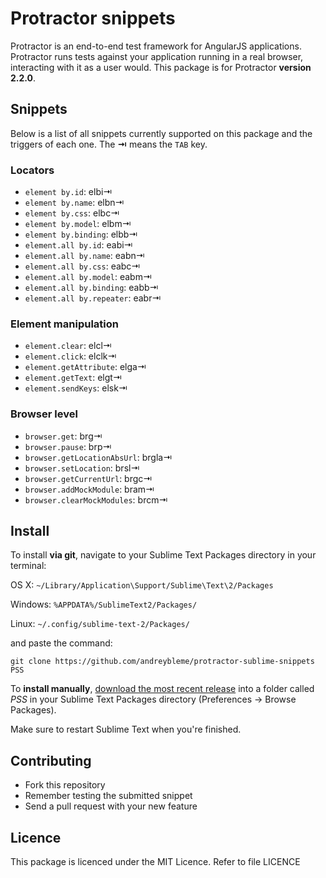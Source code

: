 # Protractor snippets
Protractor is an end-to-end test framework for AngularJS applications. Protractor runs tests against your application running
in a real browser, interacting with it as a user would.
This package is for Protractor **version 2.2.0**.

## Snippets

Below is a list of all snippets currently supported on this package and the
triggers of each one. The **⇥** means the `TAB` key.

### Locators
- `element by.id`: elbi⇥
- `element by.name`: elbn⇥
- `element by.css`: elbc⇥
- `element by.model`: elbm⇥
- `element by.binding`: elbb⇥
- `element.all by.id`: eabi⇥
- `element.all by.name`: eabn⇥
- `element.all by.css`: eabc⇥
- `element.all by.model`: eabm⇥
- `element.all by.binding`: eabb⇥
- `element.all by.repeater`: eabr⇥

### Element manipulation
- `element.clear`: elcl⇥
- `element.click`: elclk⇥
- `element.getAttribute`: elga⇥
- `element.getText`: elgt⇥
- `element.sendKeys`: elsk⇥

### Browser level 
- `browser.get`: brg⇥
- `browser.pause`: brp⇥ 
- `browser.getLocationAbsUrl`: brgla⇥
- `browser.setLocation`: brsl⇥
- `browser.getCurrentUrl`: brgc⇥
- `browser.addMockModule`: bram⇥ 
- `browser.clearMockModules`: brcm⇥ 


## Install
To install **via git**, navigate to your Sublime Text Packages directory in your terminal:

OS X: `~/Library/Application\Support/Sublime\Text\2/Packages`

Windows: `%APPDATA%/SublimeText2/Packages/`

Linux: `~/.config/sublime-text-2/Packages/`

and paste the command:

`git clone https://github.com/andreybleme/protractor-sublime-snippets PSS`

To **install manually**, [download the most recent release](https://github.com/andreybleme/protractor-sublime-snippets/releases)  into a folder called *PSS* in your Sublime Text Packages directory (Preferences -> Browse Packages).

Make sure to restart Sublime Text when you're finished.

## Contributing

* Fork this repository
* Remember testing the submitted snippet
* Send a pull request with your new feature

## Licence
This package is licenced under the MIT Licence. Refer to file LICENCE
